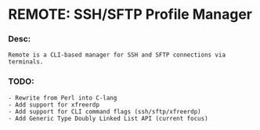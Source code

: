# REMOTE: SSH/SFTP Profile Manager   

### Desc:
    Remote is a CLI-based manager for SSH and SFTP connections via terminals.

### TODO:
    - Rewrite from Perl into C-lang
    - Add support for xfreerdp
    - Add support for CLI command flags (ssh/sftp/xfreerdp)
    - Add Generic Type Doubly Linked List API (current focus)
